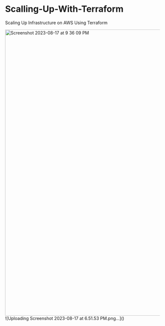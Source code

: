 # Scalling-Up-With-Terraform
Scaling Up Infrastructure on AWS Using Terraform


<img width="931" alt="Screenshot 2023-08-17 at 9 36 09 PM" src="https://github.com/princekwes/Scalling-Up-With-Terraform/assets/1629130/be0d63c1-e64e-4a2a-bff6-703bf02c6180">
![Uploading Screenshot 2023-08-17 at 6.51.53 PM.png…]()

